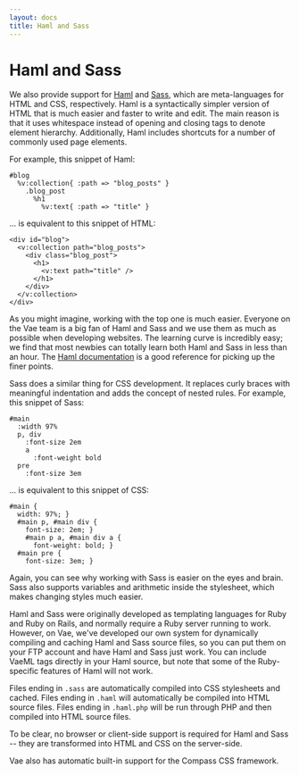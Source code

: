 ```yaml
---
layout: docs
title: Haml and Sass
---
```


# Haml and Sass

We also provide support for [Haml](http://haml.hamptoncatlin.com/) and
[Sass](http://haml.hamptoncatlin.com/docs/rdoc/classes/Sass.html), which
are meta-languages for HTML and CSS, respectively. Haml is a
syntactically simpler version of HTML that is much easier and faster to
write and edit. The main reason is that it uses whitespace instead of
opening and closing tags to denote element hierarchy. Additionally, Haml
includes shortcuts for a number of commonly used page elements.

For example, this snippet of Haml:

    #blog
      %v:collection{ :path => "blog_posts" }
        .blog_post
          %h1
            %v:text{ :path => "title" }

... is equivalent to this snippet of HTML:

    <div id="blog">
      <v:collection path="blog_posts">
        <div class="blog_post">
          <h1>
            <v:text path="title" />
          </h1>
        </div>
      </v:collection>
    </div>

As you might imagine, working with the top one is much easier. Everyone
on the Vae team is a big fan of Haml and Sass and we use them as much as
possible when developing websites. The learning curve is incredibly
easy; we find that most newbies can totally learn both Haml and Sass in
less than an hour. The [Haml
documentation](http://haml.hamptoncatlin.com/docs/rdoc/classes/Haml.html)
is a good reference for picking up the finer points.

Sass does a similar thing for CSS development. It replaces curly braces
with meaningful indentation and adds the concept of nested rules. For
example, this snippet of Sass:

    #main
      :width 97%
      p, div
        :font-size 2em
        a
          :font-weight bold
      pre
        :font-size 3em

... is equivalent to this snippet of CSS:

    #main {
      width: 97%; }
      #main p, #main div {
        font-size: 2em; }
        #main p a, #main div a {
          font-weight: bold; }
      #main pre {
        font-size: 3em; }

Again, you can see why working with Sass is easier on the eyes and
brain. Sass also supports variables and arithmetic inside the
stylesheet, which makes changing styles much easier.

Haml and Sass were originally developed as templating languages for Ruby
and Ruby on Rails, and normally require a Ruby server running to work.
However, on Vae, we've developed our own system for dynamically
compiling and caching Haml and Sass source files, so you can put them on
your FTP account and have Haml and Sass just work. You can include VaeML
tags directly in your Haml source, but note that some of the
Ruby-specific features of Haml will not work.

Files ending in `.sass` are automatically compiled into CSS stylesheets
and cached. Files ending in `.haml` will automatically be compiled into
HTML source files. Files ending in `.haml.php` will be run through PHP
and then compiled into HTML source files.

To be clear, no browser or client-side support is required for Haml and
Sass -- they are transformed into HTML and CSS on the server-side.

Vae also has automatic built-in support for the Compass CSS framework.
